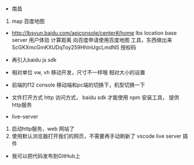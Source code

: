 - 南昌
 1. map 百度地图
 - http://lbsyun.baidu.com/apiconsole/center#/home
 lbs location base server 用户体验
 计算距离
 向百度申请使用百度地图
 工具，东西做出来
  ScGKXmcGmKXUDqToy259HhlnUgcLmdNS 授权码
 - 再引入baidu js sdk
 - 相对单位 vw, vh 移动开发，尺寸不一样哦 相对大小的设置
 - 前端的f12 console 移动端和pc端的切换下，机型切换一下
 - 文件打开方式
  http 访问方式， baidu sdk 才能使用
  npm 安装工具， 提供http服务

  - live-server
   1. 启动http服务，web 网站了
   2. 使用默认浏览器打开我们的网页，不需要再手动刷新了
   vscode live server 插件
  - 我可以把代码发布到GitHub上
